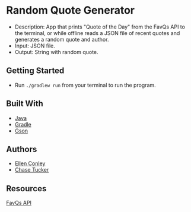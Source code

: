 # Random Quote Generator
- Description: App that prints "Quote of the Day" from the FavQs API to the terminal, or while offline reads a JSON file of recent quotes and generates a random quote and author.
- Input: JSON file.
- Output: String with random quote.

## Getting Started
- Run `./gradlew run` from your terminal to run the program.

## Built With
* [Java](https://www.java.com/en/)
* [Gradle](https://gradle.org/)
* [Gson](https://github.com/google/gson)

## Authors
* [Ellen Conley](https://github.com/egconley)
* [Chase Tucker](https://github.com/tuckerc)

## Resources
[FavQs API](https://favqs.com/api)
